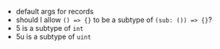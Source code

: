 
- default args for records
- should I allow `() => {}` to be a subtype of `(sub: ()) => {}`?
- 5 is a subtype of `int`
- 5u is a subtype of `uint`
